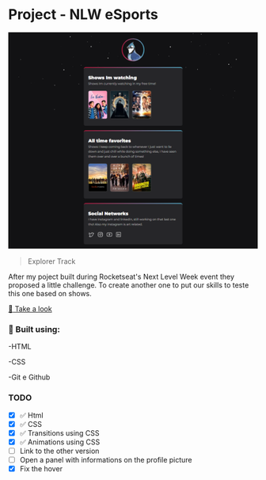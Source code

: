 # Project - NLW eSports

![preview](/.github/preview.png)

> Explorer Track

After my poject built during Rocketseat's Next Level Week event they proposed a little challenge. To create another one to put our skills to teste this one based on shows.

[:link: Take a look](https://hopeicanchangemyusername.github.io/Nlw-Challenge-explorer/)

### :toolbox: Built using:

-HTML

-CSS

-Git e Github

### TODO

- [x] :white_check_mark: Html
- [x] :white_check_mark: CSS
- [x] :white_check_mark: Transitions using CSS
- [x] :white_check_mark: Animations using CSS
- [ ] Link to the other version
- [ ] Open a panel with informations on the profile picture
- [x] Fix the hover

